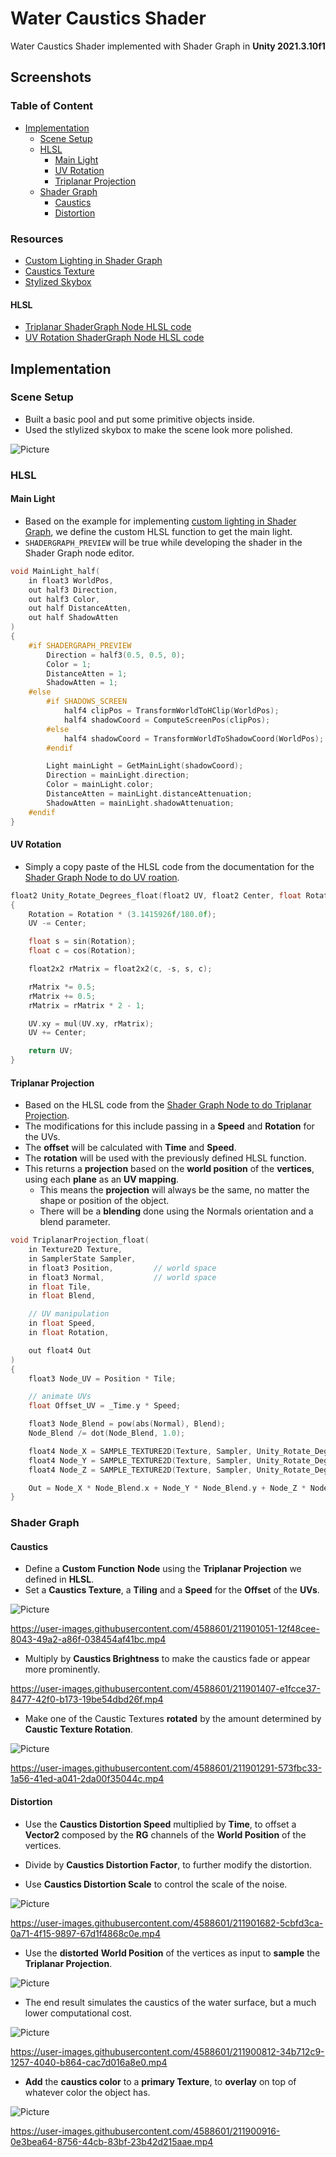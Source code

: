 # Water Caustics Shader

Water Caustics Shader implemented with Shader Graph in **Unity 2021.3.10f1**

## Screenshots

### Table of Content

- [Implementation](#implementation)
  - [Scene Setup](#scene-setup)
  - [HLSL](#hlsl)
    - [Main Light](#main-light)
    - [UV Rotation](#uv-rotation)
    - [Triplanar Projection](#triplanar-projection)
  - [Shader Graph](#shader-graph)
    - [Caustics](#caustics)
    - [Distortion](#distortion)

### Resources

- [Custom Lighting in Shader Graph](https://blog.unity.com/technology/custom-lighting-in-shader-graph-expanding-your-graphs-in-2019)
- [Caustics Texture](https://graphicdesign.stackexchange.com/questions/4725/how-can-i-create-a-large-size-water-caustics-texture-for-animation)
- [Stylized Skybox](https://assetstore.unity.com/packages/2d/textures-materials/sky/free-stylized-skybox-212257)

#### HLSL

- [Triplanar ShaderGraph Node HLSL code](https://docs.unity3d.com/Packages/com.unity.shadergraph@12.1/manual/Triplanar-Node.html)
- [UV Rotation ShaderGraph Node HLSL code](https://docs.unity3d.com/Packages/com.unity.shadergraph@12.1/manual/Rotate-Node.html)

## Implementation

### Scene Setup

- Built a basic pool and put some primitive objects inside.
- Used the stlylized skybox to make the scene look more polished.

![Picture](./docs/1.jpg)

### HLSL

#### Main Light

- Based on the example for implementing [custom lighting in Shader Graph](https://blog.unity.com/technology/custom-lighting-in-shader-graph-expanding-your-graphs-in-2019), we define the custom HLSL function to get the main light.
- `SHADERGRAPH_PREVIEW` will be true while developing the shader in the Shader Graph node editor.

```c
void MainLight_half(
    in float3 WorldPos,
    out half3 Direction,
    out half3 Color,
    out half DistanceAtten,
    out half ShadowAtten
)
{
    #if SHADERGRAPH_PREVIEW
        Direction = half3(0.5, 0.5, 0);
        Color = 1;
        DistanceAtten = 1;
        ShadowAtten = 1;
    #else
        #if SHADOWS_SCREEN
            half4 clipPos = TransformWorldToHClip(WorldPos);
            half4 shadowCoord = ComputeScreenPos(clipPos);
        #else
            half4 shadowCoord = TransformWorldToShadowCoord(WorldPos);
        #endif

        Light mainLight = GetMainLight(shadowCoord);
        Direction = mainLight.direction;
        Color = mainLight.color;
        DistanceAtten = mainLight.distanceAttenuation;
        ShadowAtten = mainLight.shadowAttenuation;
    #endif
}
```

#### UV Rotation

- Simply a copy paste of the HLSL code from the documentation for the [Shader Graph Node to do UV roation](https://docs.unity3d.com/Packages/com.unity.shadergraph@12.1/manual/Rotate-Node.html).

```c
float2 Unity_Rotate_Degrees_float(float2 UV, float2 Center, float Rotation)
{
    Rotation = Rotation * (3.1415926f/180.0f);
    UV -= Center;

    float s = sin(Rotation);
    float c = cos(Rotation);

    float2x2 rMatrix = float2x2(c, -s, s, c);

    rMatrix *= 0.5;
    rMatrix += 0.5;
    rMatrix = rMatrix * 2 - 1;

    UV.xy = mul(UV.xy, rMatrix);
    UV += Center;

    return UV;
}
```

#### Triplanar Projection

- Based on the HLSL code from the [Shader Graph Node to do Triplanar Projection](https://docs.unity3d.com/Packages/com.unity.shadergraph@12.1/manual/Triplanar-Node.html).
- The modifications for this include passing in a **Speed** and **Rotation** for the UVs.
- The **offset** will be calculated with **Time** and **Speed**.
- The **rotation** will be used with the previously defined HLSL function.
- This returns a **projection** based on the **world position** of the **vertices**, using each **plane** as an **UV mapping**.
  - This means the **projection** will always be the same, no matter the shape or position of the object.
  - There will be a **blending** done using the Normals orientation and a blend parameter.

```c
void TriplanarProjection_float(
    in Texture2D Texture,
    in SamplerState Sampler,
    in float3 Position,         // world space
    in float3 Normal,           // world space
    in float Tile,
    in float Blend,

    // UV manipulation
    in float Speed,
    in float Rotation,

    out float4 Out
)
{
    float3 Node_UV = Position * Tile;

    // animate UVs
    float Offset_UV = _Time.y * Speed;

    float3 Node_Blend = pow(abs(Normal), Blend);
    Node_Blend /= dot(Node_Blend, 1.0);

    float4 Node_X = SAMPLE_TEXTURE2D(Texture, Sampler, Unity_Rotate_Degrees_float(Node_UV.zy, 0, Rotation) + Offset_UV);
    float4 Node_Y = SAMPLE_TEXTURE2D(Texture, Sampler, Unity_Rotate_Degrees_float(Node_UV.xz, 0, Rotation) + Offset_UV);
    float4 Node_Z = SAMPLE_TEXTURE2D(Texture, Sampler, Unity_Rotate_Degrees_float(Node_UV.xy, 0, Rotation) + Offset_UV);

    Out = Node_X * Node_Blend.x + Node_Y * Node_Blend.y + Node_Z * Node_Blend.z;
}
```

### Shader Graph

#### Caustics

- Define a **Custom Function** **Node** using the **Triplanar Projection** we defined in **HLSL**.
- Set a **Caustics Texture**, a **Tiling** and a **Speed** for the **Offset** of the **UVs**.

![Picture](docs/4.jpg)

<!-- 2.mp4 -->
https://user-images.githubusercontent.com/4588601/211901051-12f48cee-8043-49a2-a86f-038454af41bc.mp4

- Multiply by **Caustics Brightness** to make the caustics fade or appear more prominently.

<!-- 4.mp4 -->
https://user-images.githubusercontent.com/4588601/211901407-e1fcce37-8477-42f0-b173-19be54dbd26f.mp4

- Make one of the Caustic Textures **rotated** by the amount determined by **Caustic Texture Rotation**.

![Picture](docs/5.jpg)

<!-- 3.mp4 -->
https://user-images.githubusercontent.com/4588601/211901291-573fbc33-1a56-41ed-a041-2da00f35044c.mp4

#### Distortion

- Use the **Caustics Distortion Speed** multiplied by **Time**, to offset a **Vector2** composed by the **RG** channels of the **World Position** of the vertices.
- Divide by **Caustics Distortion Factor**, to further modify the distortion.

- Use **Caustics Distortion Scale** to control the scale of the noise.

![Picture](docs/6.jpg)

<!-- 5.mp4 -->
https://user-images.githubusercontent.com/4588601/211901682-5cbfd3ca-0a71-4f15-9897-67d1f4868c0e.mp4

- Use the **distorted** **World Position** of the vertices as input to **sample** the **Triplanar Projection**.

![Picture](docs/7.jpg)

- The end result simulates the caustics of the water surface, but a much lower computational cost.

![Picture](docs/2.jpg)

<!-- 1.mp4 -->
https://user-images.githubusercontent.com/4588601/211900812-34b712c9-1257-4040-b864-cac7d016a8e0.mp4

- **Add** the **caustics color** to a **primary Texture**, to **overlay** on top of whatever color the object has.

![Picture](docs/3.jpg)

<!-- 6.mp4 -->
https://user-images.githubusercontent.com/4588601/211900916-0e3bea64-8756-44cb-83bf-23b42d215aae.mp4



